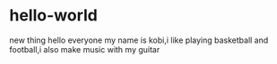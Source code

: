 # hello-world
new thing
hello everyone my name is kobi,i like playing basketball and football,i also make music with my guitar
